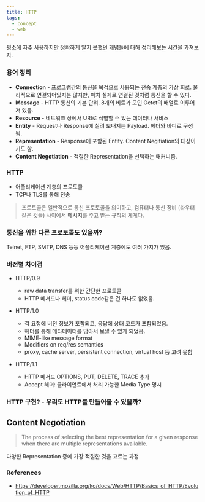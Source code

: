 ```yaml
---
title: HTTP
tags:
  - concept
  - web
---
```


평소에 자주 사용하지만 정확하게 알지 못했던 개념들에 대해 정리해보는 시간을 가져보자.

### 용어 정리

- **Connection** - 프로그램간의 통신을 목적으로 사용되는 전송 계층의 가상 회로. 물리적으로 연결되어있지는 않지만, 마치 실제로 연결된 것처럼 통신을 할 수 있다.
- **Message** - HTTP 통신의 기본 단위. 8개의 비트가 모인 Octet의 배열로 이루어져 있음.
- **Resource** - 네트워크 상에서 URI로 식별할 수 있는 데이터나 서비스
- **Entity** - Request나 Response에 실려 보내지는 Payload. 헤더와 바디로 구성됨.
- **Representation** - Response에 포함된 Entity. Content Negitiation의 대상이기도 함.
- **Content Negotiation** - 적절한 Representation을 선택하는 매커니즘.

### HTTP

- 어플리케이션 계층의 프로토콜
- TCP나 TLS를 통해 전송

> 프로토콜은 일반적으로 통신 프로토콜을 의미하고, 컴퓨터나 통신 장비 (라우터같은 것들) 사이에서 **메시지**를 주고 받는 규칙의 체계다.

### 통신을 위한 다른 프로토콜도 있을까?

Telnet, FTP, SMTP, DNS 등등 어플리케이션 계층에도 여러 가지가 있음.

### 버전별 차이점

- HTTP/0.9

  - raw data transfer를 위한 간단한 프로토콜
  - HTTP 메서드나 헤더, status code같은 건 하나도 없었음.

- HTTP/1.0

  - 각 요청에 버전 정보가 포함되고, 응답에 상태 코드가 포함되었음.
  - 헤더를 통해 메타데이터를 담아서 보낼 수 있게 되었음.
  - MIME-like message format
  - Modifiers on req/res semantics
  - proxy, cache server, persistent connection, virtual host 등 고려 못함

- HTTP/1.1

  - HTTP 메서드 OPTIONS, PUT, DELETE, TRACE 추가
  - Accept 헤더: 클라이언트에서 처리 가능한 Media Type 명시

### HTTP 구현? - 우리도 HTTP를 만들어볼 수 있을까?

## Content Negotiation

> The process of selecting the best representation for a given response when there are multiple representations available.

다양한 Representation 중에 가장 적절한 것을 고르는 과정

### References

- https://developer.mozilla.org/ko/docs/Web/HTTP/Basics_of_HTTP/Evolution_of_HTTP
